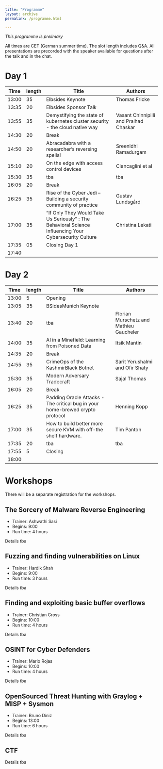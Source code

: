 ```yaml
---
title: "Programme"
layout: archive
permalink: /programme.html

---
```


_This programme is prelimary_

All times are CET (German summer time). The slot length includes Q&A. All presentations are precorded with the speaker available for questions after the talk and in the chat.

# Day 1

| Time  | length | Title                   | Authors       
|-------|--------|-------------------------|---------------
| 13:00 | 35     | Elbsides Keynote        | Thomas Fricke 
| 13:35 | 20     | Elbsides Sponsor Talk   |               
| 13:55 | 35     | Demystifying the state of kubernetes cluster security - the cloud native way    | Vasant Chinnipilli and Pralhad Chaskar
| 14:30 | 20     | Break
| 14:50 | 20     | Abracadabra with a researcher’s reversing spells! | Sreenidhi Ramadurgam
| 15:10 | 20     | On the edge with access control devices |Ciancaglini et al
| 15:30 | 35     | tba            | tba
| 16:05 | 20     | Break
| 16:25 | 35     | Rise of the Cyber Jedi – Building a security community of practice | Gustav Lundsgård
| 17:00 | 35     | “If Only They Would Take Us Seriously” : The Behavioral Science Influencing Your Cybersecurity Culture |Christina Lekati
| 17:35 | 05     | Closing Day 1
| 17:40 


# Day 2

| Time	| length | Title | Authors
|-------|--------|-------|--------
| 13:00 | 5      |	Opening	
| 13:05 | 35	 | BSidesMunich Keynote	
| 13:40 | 20     | tba   | Florian Murschetz and Mathieu Gaucheler
| 14:00 | 35	 | AI in a Minefield: Learning from Poisoned Data | Itsik Mantin
| 14:35 | 20     | Break				
| 14:55 | 35     | CrimeOps of the KashmirBlack Botnet	| Sarit Yerushalmi and Ofir Shaty
| 15:30 | 35     | Modern Adversary Tradecraft | Sajal Thomas
| 16:05 | 20     | Break
| 16:25 | 35     | Padding Oracle Attacks - The critical bug in your home-brewed crypto protocol | Henning Kopp
| 17:00 | 35     | How to build better more secure KVM with off-the shelf hardware.	| Tim Panton
| 17:35 | 20     | tba | tba
| 17:55 | 5      | Closing
| 18:00

# Workshops

There will be a separate registration for the workshops.

## The Sorcery of Malware Reverse Engineering

- Trainer: Ashwathi Sasi
- Begins: 9:00
- Run time: 4 hours

Details tba

## Fuzzing and finding vulnerabilities on Linux

- Trainer: Hardik Shah
- Begins: 9:00
- Run time: 3 hours

Details tba
	
## Finding and exploiting basic buffer overflows

- Trainer: Christian Gross
- Begins: 10:00
- Run time: 4 hours

Details tba

## OSINT for Cyber Defenders

- Trainer: Mario Rojas
- Begins: 10:00
- Run time: 4 hours

Details tba

## OpenSourced Threat Hunting with Graylog + MISP + Sysmon

- Trainer: Bruno Diniz
- Begins: 13:00
- Run time: 6 hours

Details tba

## CTF

Details tba
